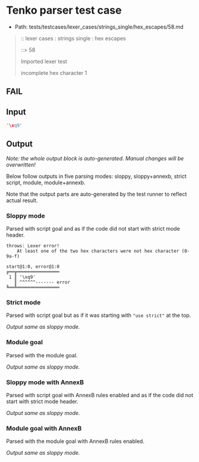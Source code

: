 # Tenko parser test case

- Path: tests/testcases/lexer_cases/strings_single/hex_escapes/58.md

> :: lexer cases : strings single : hex escapes
>
> ::> 58
>
> Imported lexer test
>
> incomplete hex character 1

## FAIL

## Input

`````js
'\xq9'
`````

## Output

_Note: the whole output block is auto-generated. Manual changes will be overwritten!_

Below follow outputs in five parsing modes: sloppy, sloppy+annexb, strict script, module, module+annexb.

Note that the output parts are auto-generated by the test runner to reflect actual result.

### Sloppy mode

Parsed with script goal and as if the code did not start with strict mode header.

`````
throws: Lexer error!
    At least one of the two hex characters were not hex character (0-9a-f)

start@1:0, error@1:0
╔══╦════════════════
 1 ║ '\xq9'
   ║ ^^^^^^------- error
╚══╩════════════════

`````

### Strict mode

Parsed with script goal but as if it was starting with `"use strict"` at the top.

_Output same as sloppy mode._

### Module goal

Parsed with the module goal.

_Output same as sloppy mode._

### Sloppy mode with AnnexB

Parsed with script goal with AnnexB rules enabled and as if the code did not start with strict mode header.

_Output same as sloppy mode._

### Module goal with AnnexB

Parsed with the module goal with AnnexB rules enabled.

_Output same as sloppy mode._
